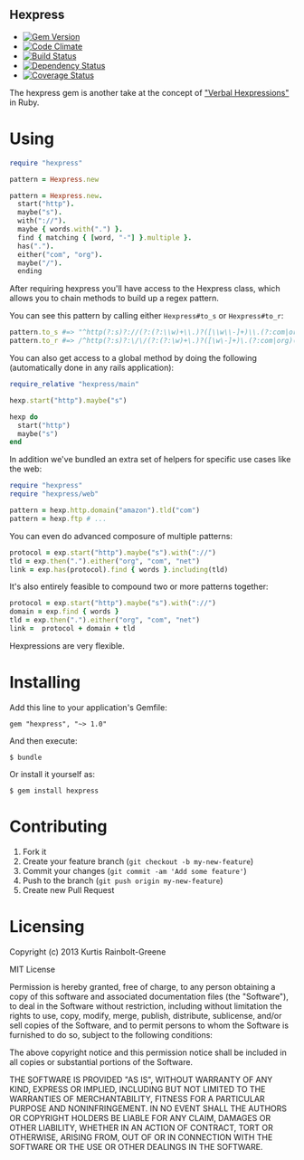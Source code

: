 Hexpress
-------

  - [![Gem Version](https://badge.fury.io/rb/hexpress.png)](https://rubygems.org/gems/hexpress)
  - [![Code Climate](https://codeclimate.com/github/krainboltgreene/hexpress.png)](https://codeclimate.com/github/krainboltgreene/hexpress)
  - [![Build Status](https://travis-ci.org/krainboltgreene/hexpress.png?branch=master)](https://travis-ci.org/krainboltgreene/hexpress)
  - [![Dependency Status](https://gemnasium.com/krainboltgreene/hexpress.png)](https://gemnasium.com/krainboltgreene/hexpress)
  - [![Coverage Status](https://coveralls.io/repos/krainboltgreene/hexpress/badge.png?branch=master)](https://coveralls.io/r/krainboltgreene/hexpress)

The hexpress gem is another take at the concept of ["Verbal Hexpressions"]() in Ruby.


Using
=====

``` ruby
require "hexpress"

pattern = Hexpress.new

pattern = Hexpress.new.
  start("http").
  maybe("s").
  with("://").
  maybe { words.with(".") }.
  find { matching { [word, "-"] }.multiple }.
  has(".").
  either("com", "org").
  maybe("/").
  ending
```

After requiring hexpress you'll have access to the Hexpress class, which allows you to chain methods to build up a regex pattern.

You can see this pattern by calling either `Hexpress#to_s` or `Hexpress#to_r`:

``` ruby
pattern.to_s #=> "^http(?:s)?://(?:(?:\\w)+\\.)?([\\w\\-]+)\\.(?:com|org)(?:/)?$"
pattern.to_r #=> /^http(?:s)?:\/\/(?:(?:\w)+\.)?([\w\-]+)\.(?:com|org)(?:\/)?$/
```

You can also get access to a global method by doing the following (automatically done in any rails application):

``` ruby
require_relative "hexpress/main"

hexp.start("http").maybe("s")

hexp do
  start("http")
  maybe("s")
end
```

In addition we've bundled an extra set of helpers for specific use cases like the web:

``` ruby
require "hexpress"
require "hexpress/web"

pattern = hexp.http.domain("amazon").tld("com")
pattern = hexp.ftp # ...
```

You can even do advanced composure of multiple patterns:

``` ruby
protocol = exp.start("http").maybe("s").with("://")
tld = exp.then(".").either("org", "com", "net")
link = exp.has(protocol).find { words }.including(tld)
```

It's also entirely feasible to compound two or more patterns together:

``` ruby
protocol = exp.start("http").maybe("s").with("://")
domain = exp.find { words }
tld = exp.then(".").either("org", "com", "net")
link =  protocol + domain + tld
```

Hexpressions are very flexible.

Installing
==========

Add this line to your application's Gemfile:

    gem "hexpress", "~> 1.0"

And then execute:

    $ bundle

Or install it yourself as:

    $ gem install hexpress


Contributing
============

  1. Fork it
  2. Create your feature branch (`git checkout -b my-new-feature`)
  3. Commit your changes (`git commit -am 'Add some feature'`)
  4. Push to the branch (`git push origin my-new-feature`)
  5. Create new Pull Request


Licensing
=========

Copyright (c) 2013 Kurtis Rainbolt-Greene

MIT License

Permission is hereby granted, free of charge, to any person obtaining
a copy of this software and associated documentation files (the
"Software"), to deal in the Software without restriction, including
without limitation the rights to use, copy, modify, merge, publish,
distribute, sublicense, and/or sell copies of the Software, and to
permit persons to whom the Software is furnished to do so, subject to
the following conditions:

The above copyright notice and this permission notice shall be
included in all copies or substantial portions of the Software.

THE SOFTWARE IS PROVIDED "AS IS", WITHOUT WARRANTY OF ANY KIND,
EXPRESS OR IMPLIED, INCLUDING BUT NOT LIMITED TO THE WARRANTIES OF
MERCHANTABILITY, FITNESS FOR A PARTICULAR PURPOSE AND
NONINFRINGEMENT. IN NO EVENT SHALL THE AUTHORS OR COPYRIGHT HOLDERS BE
LIABLE FOR ANY CLAIM, DAMAGES OR OTHER LIABILITY, WHETHER IN AN ACTION
OF CONTRACT, TORT OR OTHERWISE, ARISING FROM, OUT OF OR IN CONNECTION
WITH THE SOFTWARE OR THE USE OR OTHER DEALINGS IN THE SOFTWARE.
